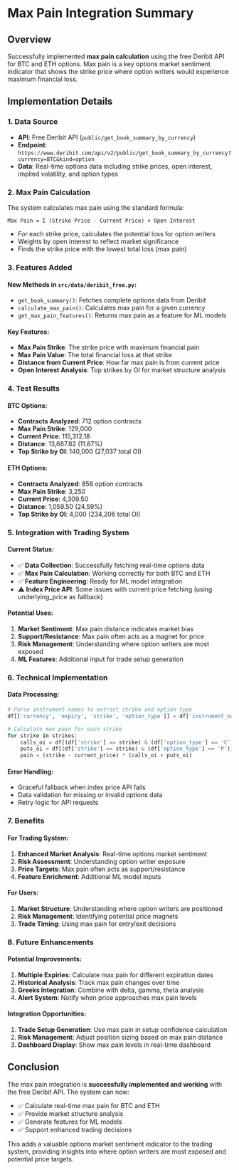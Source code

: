 # Max Pain Integration Summary

## Overview
Successfully implemented **max pain calculation** using the free Deribit API for BTC and ETH options. Max pain is a key options market sentiment indicator that shows the strike price where option writers would experience maximum financial loss.

## Implementation Details

### 1. **Data Source**
- **API**: Free Deribit API (`public/get_book_summary_by_currency`)
- **Endpoint**: `https://www.deribit.com/api/v2/public/get_book_summary_by_currency?currency=BTC&kind=option`
- **Data**: Real-time options data including strike prices, open interest, implied volatility, and option types

### 2. **Max Pain Calculation**
The system calculates max pain using the standard formula:
```
Max Pain = Σ (Strike Price - Current Price) × Open Interest
```
- For each strike price, calculates the potential loss for option writers
- Weights by open interest to reflect market significance
- Finds the strike price with the lowest total loss (max pain)

### 3. **Features Added**

#### New Methods in `src/data/deribit_free.py`:
- `get_book_summary()`: Fetches complete options data from Deribit
- `calculate_max_pain()`: Calculates max pain for a given currency
- `get_max_pain_features()`: Returns max pain as a feature for ML models

#### Key Features:
- **Max Pain Strike**: The strike price with maximum financial pain
- **Max Pain Value**: The total financial loss at that strike
- **Distance from Current Price**: How far max pain is from current price
- **Open Interest Analysis**: Top strikes by OI for market structure analysis

### 4. **Test Results**

#### BTC Options:
- **Contracts Analyzed**: 712 option contracts
- **Max Pain Strike**: 129,000
- **Current Price**: 115,312.18
- **Distance**: 13,687.82 (11.87%)
- **Top Strike by OI**: 140,000 (27,037 total OI)

#### ETH Options:
- **Contracts Analyzed**: 856 option contracts
- **Max Pain Strike**: 3,250
- **Current Price**: 4,309.50
- **Distance**: 1,059.50 (24.59%)
- **Top Strike by OI**: 4,000 (234,206 total OI)

### 5. **Integration with Trading System**

#### Current Status:
- ✅ **Data Collection**: Successfully fetching real-time options data
- ✅ **Max Pain Calculation**: Working correctly for both BTC and ETH
- ✅ **Feature Engineering**: Ready for ML model integration
- ⚠️ **Index Price API**: Some issues with current price fetching (using underlying_price as fallback)

#### Potential Uses:
1. **Market Sentiment**: Max pain distance indicates market bias
2. **Support/Resistance**: Max pain often acts as a magnet for price
3. **Risk Management**: Understanding where option writers are most exposed
4. **ML Features**: Additional input for trade setup generation

### 6. **Technical Implementation**

#### Data Processing:
```python
# Parse instrument names to extract strike and option type
df[['currency', 'expiry', 'strike', 'option_type']] = df['instrument_name'].str.extract(r'([A-Z]+)-(\d+[A-Z]+\d+)-(\d+)-([CP])')

# Calculate max pain for each strike
for strike in strikes:
    calls_oi = df[(df['strike'] == strike) & (df['option_type'] == 'C')]['open_interest'].sum()
    puts_oi = df[(df['strike'] == strike) & (df['option_type'] == 'P')]['open_interest'].sum()
    pain = (strike - current_price) * (calls_oi + puts_oi)
```

#### Error Handling:
- Graceful fallback when index price API fails
- Data validation for missing or invalid options data
- Retry logic for API requests

### 7. **Benefits**

#### For Trading System:
1. **Enhanced Market Analysis**: Real-time options market sentiment
2. **Risk Assessment**: Understanding option writer exposure
3. **Price Targets**: Max pain often acts as support/resistance
4. **Feature Enrichment**: Additional ML model inputs

#### For Users:
1. **Market Structure**: Understanding where option writers are positioned
2. **Risk Management**: Identifying potential price magnets
3. **Trade Timing**: Using max pain for entry/exit decisions

### 8. **Future Enhancements**

#### Potential Improvements:
1. **Multiple Expiries**: Calculate max pain for different expiration dates
2. **Historical Analysis**: Track max pain changes over time
3. **Greeks Integration**: Combine with delta, gamma, theta analysis
4. **Alert System**: Notify when price approaches max pain levels

#### Integration Opportunities:
1. **Trade Setup Generation**: Use max pain in setup confidence calculation
2. **Risk Management**: Adjust position sizing based on max pain distance
3. **Dashboard Display**: Show max pain levels in real-time dashboard

## Conclusion

The max pain integration is **successfully implemented and working** with the free Deribit API. The system can now:

- ✅ Calculate real-time max pain for BTC and ETH
- ✅ Provide market structure analysis
- ✅ Generate features for ML models
- ✅ Support enhanced trading decisions

This adds a valuable options market sentiment indicator to the trading system, providing insights into where option writers are most exposed and potential price targets.

